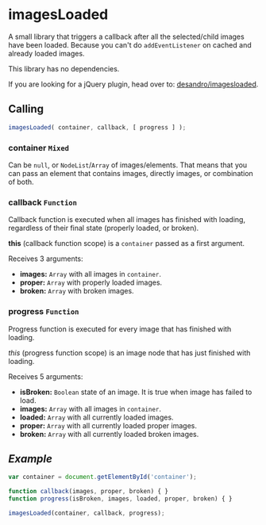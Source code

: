 # imagesLoaded

A small library that triggers a callback after all the selected/child images have been loaded. Because you can't do
`addEventListener` on cached and already loaded images.

This library has no dependencies.

If you are looking for a jQuery plugin, head over to: [desandro/imagesloaded](https://github.com/desandro/imagesloaded).

## Calling

```js
imagesLoaded( container, callback, [ progress ] );
```

### container `Mixed`

Can be `null`, or `NodeList`/`Array` of images/elements. That means that you can pass an element that contains images,
directly images, or combination of both.

### callback `Function`

Callback function is executed when all images has finished with loading, regardless of their final state (properly loaded, or broken).

**this** (callback function scope) is a `container` passed as a first argument.

Receives 3 arguments:

+ **images:** `Array` with all images in `container`.
+ **proper:** `Array` with properly loaded images.
+ **broken:** `Array` with broken images.

### progress `Function`

Progress function is executed for every image that has finished with loading.

*this* (progress function scope) is an image node that has just finished with loading.

Receives 5 arguments:

+ **isBroken:** `Boolean` state of an image. It is true when image has failed to load.
+ **images:** `Array` with all images in `container`.
+ **loaded:** `Array` with all currently loaded images.
+ **proper:** `Array` with all currently loaded proper images.
+ **broken:** `Array` with all currently loaded broken images.

## *Example*

```js
var container = document.getElementById('container');

function callback(images, proper, broken) { }
function progress(isBroken, images, loaded, proper, broken) { }

imagesLoaded(container, callback, progress);
```
